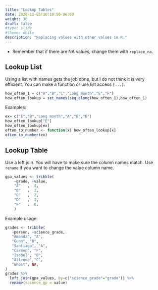 ```yaml
---
title: "Lookup Tables"
date: 2020-11-05T10:19:50-06:00
weight: 30
draft: false
#type: slide
#theme: white
description: "Replacing values with other values in R."
---
```


* Remember that if there are NA values, change them with `replace_na`.

## Lookup List

Using a list with names gets the job done, but I do not think it is
very efficient. You can make a function or use list access `[...]`.

```R
how_often_1 = c("A","B","C","Long month","E","F")
how_often_lookup = set_names(seq_along(how_often_1),how_often_1)
```

Examples:
```R
ex= c("E","B","Long month","A","B","B")
how_often_lookup["E"]
how_often_lookup[ex]
often_to_number <- function(x) how_often_lookup[x]
often_to_number(ex)
```

## Lookup Table

Use a left join. You will have to make sure the column names
match. Use `rename` if you want to change the value column name.

```R
gpa_values <- tribble(
    ~grade, ~value,
    "A"   ,  4,
    "B"   ,  3,
    "C"   ,  2,
    "D"   ,  1,
    "F"   ,  0,
    )
```

Example usage:
```R
grades <- tribble(
   ~person, ~science_grade,
   "Amanda", "A",
   "Gunn", "B",
   "Santiago", "A",
   "Carmen", "F",
   "Isabel", "D",
   "Allende","C",
   "Ghost", NA,
)
grades %>% 
  left_join(gpa_values, by=c("science_grade"="grade")) %>%
  rename(science_gp = value)
```
